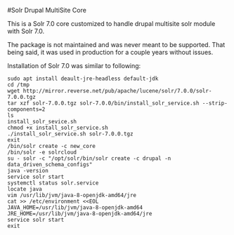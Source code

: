 #Solr Drupal MultiSite Core

This is a Solr 7.0 core customized to handle drupal multisite solr module with Solr 7.0.

The package is not maintained and was never meant to be supported. That being said, it was used in production for a couple years without issues.

Installation of Solr 7.0 was similar to following:
```
sudo apt install deault-jre-headless default-jdk
cd /tmp
wget http://mirror.reverse.net/pub/apache/lucene/solr/7.0.0/solr-7.0.0.tgz
tar xzf solr-7.0.0.tgz solr-7.0.0/bin/install_solr_service.sh --strip-components=2
ls
install_solr_sevice.sh
chmod +x install_solr_service.sh
./install_solr_service.sh solr-7.0.0.tgz 
exit
/bin/solr create -c new_core
/bin/solr -e solrcloud
su - solr -c "/opt/solr/bin/solr create -c drupal -n data_driven_schema_configs"
java -version
service solr start
systemctl status solr.service
locate java
vim /usr/lib/jvm/java-8-openjdk-amd64/jre
cat >> /etc/environment <<EOL
JAVA_HOME=/usr/lib/jvm/java-8-openjdk-amd64
JRE_HOME=/usr/lib/jvm/java-8-openjdk-amd64/jre
service solr start
exit
```
